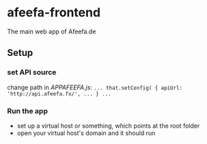 # afeefa-frontend
The main web app of Afeefa.de

## Setup

### set API source
change path in *APPAFEEFA.js*:
`
...
that.setConfig(
	{
		apiUrl: 'http://api.afeefa.fx/',
		...
	}
...
`
### Run the app
- set up a virtual host or something, which points at the root folder
- open your virtual host's domain and it should run